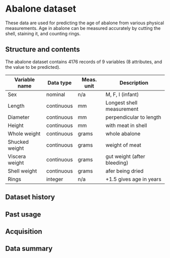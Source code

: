 # Abalone dataset
These data are used for predicting the age of abalone from various physical measurements. Age in abalone can be measured accurately by cutting the shell, staining it, and counting rings.

## Structure and contents
The abalone dataset contains 4176 records of 9 variables (8 attributes, and the value to be predicted).

| Variable name | Data type  | Meas. unit | Description |
| ------------- | ---------- | ---------- | ----------- |
| Sex           | nominal    | n/a        | M, F, I (infant) |
| Length        | continuous | mm         | Longest shell measurement |
| Diameter      | continuous | mm         | perpendicular to length |
| Height        | continuous | mm         | with meat in shell |
| Whole weight  | continuous | grams      | whole abalone |
| Shucked weight | continuous | grams     | weight of meat |
| Viscera weight | continuous | grams     | gut weight (after bleeding) |
| Shell weight  | continuous | grams      | afer being dried |
| Rings         | integer    | n/a        | +1.5 gives age in years |

## Dataset history

## Past usage

## Acquisition

## Data summary